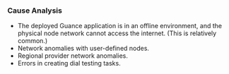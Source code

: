### Cause Analysis
- The deployed Guance application is in an offline environment, and the physical node network cannot access the internet. (This is relatively common.)
- Network anomalies with user-defined nodes.
- Regional provider network anomalies.
- Errors in creating dial testing tasks.